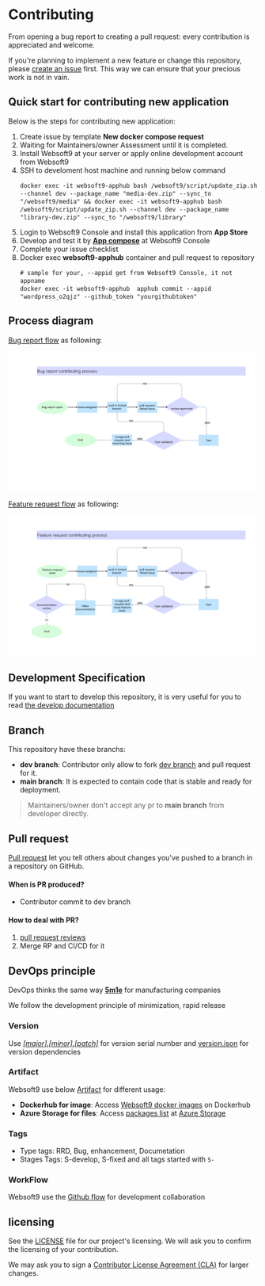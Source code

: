 # Contributing

From opening a bug report to creating a pull request: every contribution is appreciated and welcome.

If you're planning to implement a new feature or change this repository, please [create an issue](https://github.com/websoft9/docker-library/issues/new/choose) first. This way we can ensure that your precious work is not in vain.

## Quick start for contributing new application

Below is the steps for contributing new application:  

1. Create issue by template **New docker compose request**
2. Waiting for Maintainers/owner Assessment until it is completed.
3. Install Websoft9 at your server or apply online development account from Websoft9
4. SSH to develoment host machine and running below command
   ```
   docker exec -it websoft9-apphub bash /websoft9/script/update_zip.sh --channel dev --package_name "media-dev.zip" --sync_to "/websoft9/media" && docker exec -it websoft9-apphub bash /websoft9/script/update_zip.sh --channel dev --package_name "library-dev.zip" --sync_to "/websoft9/library"
   ```
5. Login to Websoft9 Console and install this application from **App Store**
6. Develop and test it by **[App compose](https://support.websoft9.com/en/docs/next/app-compose/)** at Websoft9 Console
7. Complete your issue checklist
8. Docker exec **websoft9-apphub** container and pull request to repository
   ```
   # sample for your, --appid get from Websoft9 Console, it not appname
   docker exec -it websoft9-apphub  apphub commit --appid "wordpress_o2qjz" --github_token "yourgithubtoken"
   ```

## Process diagram

[Bug report flow](https://www.canva.cn/design/DAFrBuGNCNs/-WGd-D0mQHBu1eZM07d8vQ/edit) as following:

![Alt text](./docs/image/bug_report_flow.png)

[Feature request flow](https://www.canva.cn/design/DAFrBuGNCNs/-WGd-D0mQHBu1eZM07d8vQ/edit) as following:

![Alt text](./docs/image/feature_request_flow.png)

## Development Specification

If you want to start to develop this repository, it is very useful for you to read [the develop documentation](docs/code_owner.md)

## Branch

This repository have these branchs:

- **dev branch**: Contributor only allow to fork [dev branch](https://github.com/Websoft9/docker-library/tree/dev) and pull request for it. 
- **main branch**: It is expected to contain code that is stable and ready for deployment.

> Maintainers/owner don't accept any pr to **main branch** from developer directly.

## Pull request

[Pull request](https://docs.github.com/pull-requests) let you tell others about changes you've pushed to a branch in a repository on GitHub.

#### When is PR produced?

- Contributor commit to dev branch

#### How to deal with PR?

1. [pull request reviews](https://docs.github.com/en/pull-requests/collaborating-with-pull-requests/reviewing-changes-in-pull-requests/about-pull-request-reviews)
2. Merge RP and CI/CD for it

## DevOps principle

DevOps thinks the same way **[5m1e](https://www.dgmfmoldclamps.com/what-is-5m1e-in-injection-molding-industry/)** for manufacturing companies

We follow the development principle of minimization, rapid release

### Version

Use _[[major].[minor].[patch]](https://semver.org/lang/zh-CN/)_ for version serial number and [version.json](../version.json) for version dependencies

### Artifact

Websoft9 use below [Artifact](https://jfrog.com/devops-tools/article/what-is-a-software-artifact/) for different usage:

- **Dockerhub for image**: Access [Websoft9 docker images](https://hub.docker.com/u/websoft9dev) on Dockerhub
- **Azure Storage for files**: Access [packages list](https://artifact.azureedge.net/release?restype=container&comp=list) at [Azure Storage](https://learn.microsoft.com/en-us/azure/storage/storage-dotnet-how-to-use-blobs#list-the-blobs-in-a-container)

### Tags

- Type tags: RRD, Bug, enhancement, Documetation
- Stages Tags: S-develop, S-fixed and all tags started with `S-`

### WorkFlow

Websoft9 use the [Github flow](https://docs.github.com/en/get-started/quickstart/github-flow) for development collaboration

## licensing

See the [LICENSE](https://github.com/Websoft9/docker-library/blob/main/LICENSE.md) file for our project's licensing. We will ask you to confirm the licensing of your contribution.

We may ask you to sign a [Contributor License Agreement (CLA)](http://en.wikipedia.org/wiki/Contributor_License_Agreement) for larger changes.
